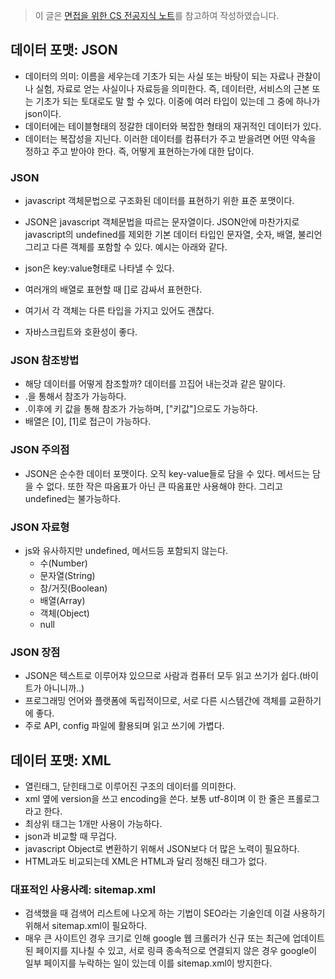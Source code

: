 > 이 글은 [면접을 위한 CS 전공지식 노트](http://www.yes24.com/Product/Goods/108887922)를 참고하여 작성하였습니다.

## 데이터 포맷: JSON

-   데이터의 의미: 이름을 세우는데 기초가 되는 사실 또는 바탕이 되는 자료나 관찰이나 실험, 자료로 얻는 사실이나 자료등을 의미한다. 즉, 데이터란, 서비스의 근본 또는 기초가 되는 토대로도 말 할 수 있다. 이중에 여러 타입이 있는데 그 중에 하나가 json이다.
-   데이터에는 테이블형태의 정갈한 데이터와 복잡한 형태의 재귀적인 데이터가 있다.
-   데이터는 복잡성을 지닌다. 이러한 데이터를 컴퓨터가 주고 받을려면 어떤 약속을 정하고 주고 받아야 한다. 즉, 어떻게 표현하는가에 대한 답이다.

### JSON

-   javascript 객체문법으로 구조화된 데이터를 표현하기 위한 표준 포맷이다.
-   JSON은 javascript 객체문법을 따르는 문자열이다. JSON안에 마찬가지로 javascript의 undefined를 제외한 기본 데이터 타입인 문자열, 숫자, 배열, 불리언 그리고 다른 객체를 포함할 수 있다. 예시는 아래와 같다.

-   json은 key:value형태로 나타낼 수 있다.
-   여러개의 배열로 표현할 때 \[\]로 감싸서 표현한다.
-   여기서 각 객체는 다른 타입을 가지고 있어도 괜찮다.
-   자바스크립트와 호환성이 좋다.

### JSON 참조방법

-   해당 데이터를 어떻게 참조할까? 데이터를 끄집어 내는것과 같은 말이다.
- .을 통해서 참조가 가능하다.
- .이후에 키 값을 통해 참조가 가능하며, ["키값"]으로도 가능하다.
- 배열은 [0], [1]로 접근이 가능하다.

### JSON 주의점
- JSON은 순수한 데이터 포맷이다. 오직 key-value들로 담을 수 있다. 메서드는 담을 수 없다. 또한 작은 따옴표가 아닌 큰 따옴표만 사용해야 한다. 그리고 undefined는 불가능하다.

### JSON 자료형
- js와 유사하지만 undefined, 메서드등 포함되지 않는다.
	* 수(Number)
    * 문자열(String)
    * 참/거짓(Boolean)
    * 배열(Array)
    * 객체(Object)
    * null

### JSON 장점
- JSON은 텍스트로 이루어쟈 있으므로 사람과 컴퓨터 모두 읽고 쓰기가 쉽다.(바이트가 아니니까..)
- 프로그래밍 언어와 플랫폼에 독립적이므로, 서로 다른 시스템간에 객체를 교환하기에 좋다.
- 주로 API, config 파일에 활용되며 읽고 쓰기에 가볍다.

## 데이터 포맷: XML
- 열린태그, 닫힌태그로 이루어진 구조의 데이터를 의미한다.
- xml 옆에 version을 쓰고 encoding을 쓴다. 보통 utf-8이며 이 한 줄은 프롤로그라고 한다.
- 최상위 태그는 1개만 사용이 가능하다.
- json과 비교할 때 무겁다.
- javascript Object로 변환하기 위해서 JSON보다 더 많은 노력이 필요하다.
- HTML과도 비교되는데 XML은 HTML과 달리 정해진 태그가 없다.

### 대표적인 사용사례: sitemap.xml
- 검색했을 때 검색어 리스트에 나오게 하는 기법이 SEO라는 기술인데 이걸 사용하기 위해서 sitemap.xml이 필요하다.
- 매우 큰 사이트인 경우 크기로 인해 google 웹 크롤러가 신규 또는 최근에 업데이트된 페이지를 지나칠 수 있고, 서로 링큭 종속적으로 연결되지 않은 경우 google이 일부 페이지를 누락하는 일이 있는데 이를 sitemap.xml이 방지한다.